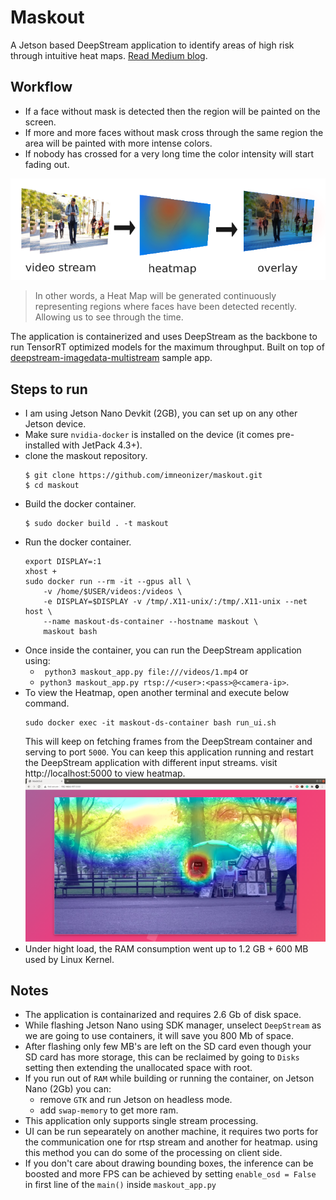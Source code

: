 # Maskout
A Jetson based DeepStream application to identify areas of high risk through intuitive heat maps.
[Read Medium blog](https://medium.com/@Smartcow_ai/605335f63d50).

## Workflow
- If a face without mask is detected then the region will be painted on the screen.
- If more and more faces without mask cross through the same region the area will be painted with more intense colors.
- If nobody has crossed for a very long time the color intensity will start fading out.

![Frames](Docs/frames.png)

>In other words, a Heat Map will be generated continuously representing regions where faces have been detected recently. Allowing us to see through the time.

The application is containerized and uses DeepStream as the backbone to run TensorRT optimized models for the maximum throughput. Built on top of [deepstream-imagedata-multistream](https://github.com/NVIDIA-AI-IOT/deepstream_python_apps/tree/master/apps/deepstream-imagedata-multistream) sample app.

## Steps to run
- I am using Jetson Nano Devkit (2GB), you can set up on any other Jetson device.
- Make sure `nvidia-docker` is installed on the device (it comes pre-installed with JetPack 4.3+).
- clone the maskout repository.
    ````
    $ git clone https://github.com/imneonizer/maskout.git
    $ cd maskout
    ````
- Build the docker container.
    ````
    $ sudo docker build . -t maskout
    ````
- Run the docker container.
    ````
    export DISPLAY=:1
    xhost +
    sudo docker run --rm -it --gpus all \
        -v /home/$USER/videos:/videos \
        -e DISPLAY=$DISPLAY -v /tmp/.X11-unix/:/tmp/.X11-unix --net host \
        --name maskout-ds-container --hostname maskout \
        maskout bash
    ````
- Once inside the container, you can run the DeepStream application using:
    - `
    python3 maskout_app.py file:///videos/1.mp4` or
    - `python3 maskout_app.py rtsp://<user>:<pass>@<camera-ip>`.
- To view the Heatmap, open another terminal and execute below command.
    ````
    sudo docker exec -it maskout-ds-container bash run_ui.sh
    ````
    This will keep on fetching frames from the DeepStream container and serving to port `5000`.
    You can keep this application running and restart the DeepStream application with different input streams. visit http://localhost:5000 to view heatmap.
    ![Heatmap](Docs/heatmap-browser.png)
- Under hight load, the RAM consumption went up to 1.2 GB + 600 MB used by Linux Kernel.

## Notes
- The application is containarized and requires 2.6 Gb of disk space.
- While flashing Jetson Nano using SDK manager, unselect `DeepStream` as we are going to use containers, it will save you 800 Mb of space.
- After flashing only few MB's are left on the SD card even though your SD card has more storage, this can be reclaimed by going to `Disks` setting then extending the unallocated space with root.
- If you run out of `RAM` while building or running the container, on Jetson Nano (2Gb) you can:
    - remove `GTK` and run Jetson on headless mode.
    - add `swap-memory` to get more ram.
- This application only supports single stream processing.
- UI can be run sepearately on another machine, it requires two ports for the communication one for rtsp stream and another for heatmap. using this method you can do some of the processing on client side.
- If you don't care about drawing bounding boxes, the inference can be boosted and more FPS can be achieved by setting `enable_osd = False` in first line of the `main()` inside `maskout_app.py`